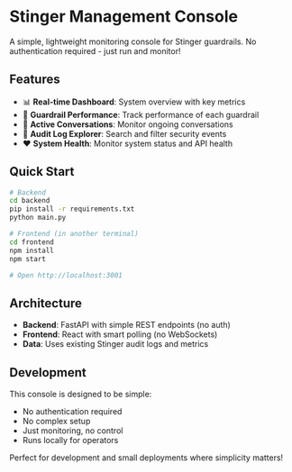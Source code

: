 # Stinger Management Console

A simple, lightweight monitoring console for Stinger guardrails. No authentication required - just run and monitor!

## Features

- 📊 **Real-time Dashboard**: System overview with key metrics
- 🎯 **Guardrail Performance**: Track performance of each guardrail
- 💬 **Active Conversations**: Monitor ongoing conversations
- 📝 **Audit Log Explorer**: Search and filter security events
- ❤️ **System Health**: Monitor system status and API health

## Quick Start

```bash
# Backend
cd backend
pip install -r requirements.txt
python main.py

# Frontend (in another terminal)
cd frontend
npm install
npm start

# Open http://localhost:3001
```

## Architecture

- **Backend**: FastAPI with simple REST endpoints (no auth)
- **Frontend**: React with smart polling (no WebSockets)
- **Data**: Uses existing Stinger audit logs and metrics

## Development

This console is designed to be simple:
- No authentication required
- No complex setup
- Just monitoring, no control
- Runs locally for operators

Perfect for development and small deployments where simplicity matters!
